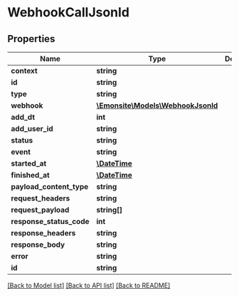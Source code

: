 # WebhookCallJsonld

## Properties
Name | Type | Description | Notes
------------ | ------------- | ------------- | -------------
**context** | **string** |  | [optional] 
**id** | **string** |  | [optional] 
**type** | **string** |  | [optional] 
**webhook** | [**\Emonsite\Models\WebhookJsonld**](WebhookJsonld.md) |  | [optional] 
**add_dt** | **int** |  | [optional] 
**add_user_id** | **string** |  | [optional] 
**status** | **string** |  | [optional] 
**event** | **string** |  | [optional] 
**started_at** | [**\DateTime**](\DateTime.md) |  | [optional] 
**finished_at** | [**\DateTime**](\DateTime.md) |  | [optional] 
**payload_content_type** | **string** |  | [optional] 
**request_headers** | **string** |  | [optional] 
**request_payload** | **string[]** |  | [optional] 
**response_status_code** | **int** |  | [optional] 
**response_headers** | **string** |  | [optional] 
**response_body** | **string** |  | [optional] 
**error** | **string** |  | [optional] 
**id** | **string** |  | [optional] 

[[Back to Model list]](../../README.md#documentation-for-models) [[Back to API list]](../../README.md#documentation-for-api-endpoints) [[Back to README]](../../README.md)

